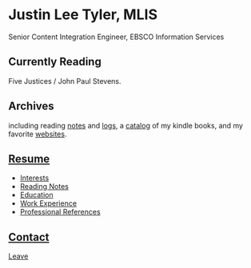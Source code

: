 Justin Lee Tyler, MLIS
===
Senior Content Integration Engineer, EBSCO Information Services

Currently Reading
---
Five Justices / John Paul Stevens.

Archives
---
including reading [notes](/catalog) and [logs](/interests), a [catalog](/kindle_books.html) of my kindle books, and my favorite [websites](/bookmarks).

[Resume](resume) 
---  
- [Interests](http://justinleetyler.com/interests)
- [Reading Notes](http://justinleetyler.com/interests)
- [Education](https://justinleetyler.github.io/resume#education)
- [Work Experience](https://justinleetyler.github.io/resume#work-experience)
- [Professional References](https://justinleetyler.github.io/resume#work-experience)

[Contact]()
---

[Leave](http://www.google.com)   
